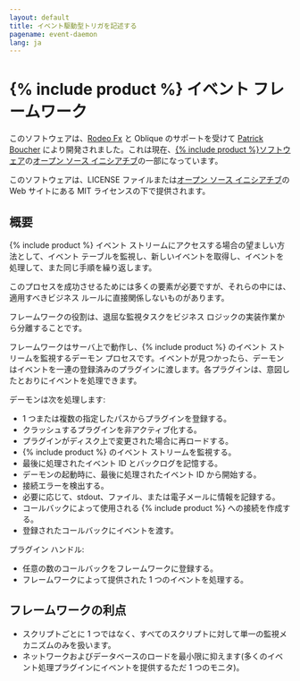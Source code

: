 ```yaml
---
layout: default
title: イベント駆動型トリガを記述する
pagename: event-daemon
lang: ja
---
```


# {% include product %} イベント フレームワーク

このソフトウェアは、[Rodeo Fx](http://rodeofx.com) と Oblique のサポートを受けて [Patrick Boucher](http://www.patrickboucher.com) により開発されました。これは現在、[{% include product %}ソフトウェア](http://www.shotgunsoftware.com)の[オープン ソース イニシアチブ](https://github.com/shotgunsoftware)の一部になっています。

このソフトウェアは、LICENSE ファイルまたは[オープン ソース イニシアチブ](http://www.opensource.org/licenses/mit-license.php)の Web サイトにある MIT ライセンスの下で提供されます。

## 概要

{% include product %} イベント ストリームにアクセスする場合の望ましい方法として、イベント テーブルを監視し、新しいイベントを取得し、イベントを処理して、また同じ手順を繰り返します。

このプロセスを成功させるためには多くの要素が必要ですが、それらの中には、適用すべきビジネス ルールに直接関係しないものがあります。

フレームワークの役割は、退屈な監視タスクをビジネス ロジックの実装作業から分離することです。

フレームワークはサーバ上で動作し、{% include product %} のイベント ストリームを監視するデーモン プロセスです。イベントが見つかったら、デーモンはイベントを一連の登録済みのプラグインに渡します。各プラグインは、意図したとおりにイベントを処理できます。

デーモンは次を処理します:

- 1 つまたは複数の指定したパスからプラグインを登録する。
- クラッシュするプラグインを非アクティブ化する。
- プラグインがディスク上で変更された場合に再ロードする。
- {% include product %} のイベント ストリームを監視する。
- 最後に処理されたイベント ID とバックログを記憶する。
- デーモンの起動時に、最後に処理されたイベント ID から開始する。
- 接続エラーを検出する。
- 必要に応じて、stdout、ファイル、または電子メールに情報を記録する。
- コールバックによって使用される {% include product %} への接続を作成する。
- 登録されたコールバックにイベントを渡す。

プラグイン ハンドル:

- 任意の数のコールバックをフレームワークに登録する。
- フレームワークによって提供された 1 つのイベントを処理する。

## フレームワークの利点

- スクリプトごとに 1 つではなく、すべてのスクリプトに対して単一の監視メカニズムのみを扱います。
- ネットワークおよびデータベースのロードを最小限に抑えます(多くのイベント処理プラグインにイベントを提供するただ 1 つのモニタ)。
